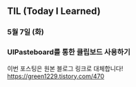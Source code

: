 ## TIL (Today I Learned)

### 5월 7일 (화)    
### UIPasteboard를 통한 클립보드 사용하기    
이번 포스팅은 원본 블로그 링크로 대체합니다!   
https://green1229.tistory.com/470       